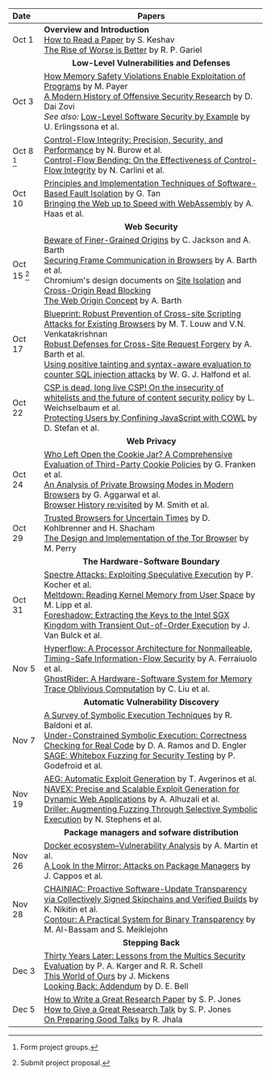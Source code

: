 **Date**   | <center>**Papers**</center>
:----------|:--------------------------------
Oct  1     | **Overview and Introduction** <br/> [How to Read a Paper](papers/keshav:how.pdf) by S. Keshav <br/> [The Rise of Worse is Better](http://www.dreamsongs.com/RiseOfWorseIsBetter.html) by R. P. Gariel
           | <center>**Low-Level Vulnerabilities and Defenses**</center>
Oct  3     | [How Memory Safety Violations Enable Exploitation of Programs](papers/payer:how.pdf) by M. Payer<br/> [A Modern History of Offensive Security Research](https://docs.google.com/presentation/d/19HfkIojyLE8L8X8aZT-lJont96JqIg4PqEhb2juIK2c/edit#slide=id.p) by D. Dai Zovi<br/> *See also:* [Low-Level Software Security by Example](papers/erlingsson:low.pdf) by U. Erlingssona et al.
Oct  8 [^1]| [Control-Flow Integrity: Precision, Security, and Performance](papers/burow:cfi.pdf) by N. Burow et al. <br/> [Control-Flow Bending: On the Effectiveness of Control-Flow Integrity](papers/carlini:cfb.pdf) by N. Carlini et al.
Oct 10     | [Principles and Implementation Techniques of Software-Based Fault Isolation](http://www.cse.psu.edu/~gxt29/papers/sfi-final.pdf) by G. Tan <br/> [Bringing the Web up to Speed with WebAssembly](papers/haas:wasm.pdf) by A. Haas et al.
           | <center>**Web Security**</center>
Oct 15 [^2]| [Beware of Finer-Grained Origins](papers/jackson:beware.pdf) by C. Jackson and A. Barth<br/> [Securing Frame Communication in Browsers](papers/barth:securing.pdf) by A. Barth et al. <br/> Chromium's design documents on [Site Isolation](https://www.chromium.org/developers/design-documents/site-isolation) and [Cross-Origin Read Blocking](https://chromium.googlesource.com/chromium/src/+/master/services/network/cross_origin_read_blocking_explainer.md) <br/> [The Web Origin Concept](https://tools.ietf.org/html/rfc6454) by A. Barth
Oct 17     | [Blueprint: Robust Prevention of Cross-site Scripting Attacks for Existing Browsers](papers/blueprint.pdf) by M. T. Louw and V.N. Venkatakrishnan<br/> [Robust Defenses for Cross-Site Request Forgery](papers/barth:csrf.pdf) by A. Barth et al.<br/> [Using positive tainting and syntax-aware evaluation to counter SQL injection attacks](papers/halfond:using.pdf) by W. G. J. Halfond et al.
Oct 22     | [CSP is dead, long live CSP! On the insecurity of whitelists and the future of content security policy](papers/weichselbaum:csp.pdf) by L. Weichselbaum et al. <br/> [Protecting Users by Confining JavaScript with COWL](papers/stefan:cowl.pdf) by D. Stefan et al.
           | <center>**Web Privacy**</center>
Oct 24     | [Who Left Open the Cookie Jar? A Comprehensive Evaluation of Third-Party Cookie Policies](papers/franken:comprehensive.pdf) by G. Franken et al.  <br/> [An Analysis of Private Browsing Modes in Modern Browsers](papers/aggarwal:analysis.pdf) by G. Aggarwal et al. <br/> [Browser History re:visited](papers/smith:history.pdf) by M. Smith et al.
Oct 29     | [Trusted Browsers for Uncertain Times](papers/kohlbrenner:fuzzyfox.pdf) by D. Kohlbrenner and H. Shacham <br/> [The Design and Implementation of the Tor Browser](https://www.torproject.org/projects/torbrowser/design/) by M. Perry
           | <center>**The Hardware-Software Boundary**</center>
Oct 31     | [Spectre Attacks: Exploiting Speculative Execution](papers/kocher:spectre.pdf) by P. Kocher et al.<br/> [Meltdown: Reading Kernel Memory from User Space](papers/lipp:meltdown.pdf) by M. Lipp et al.<br/> [Foreshadow: Extracting the Keys to the Intel SGX Kingdom with Transient Out-of-Order Execution](papers/van-bulck:foreshadow.pdf) by J. Van Bulck et al.
Nov  5     | [Hyperflow: A Processor Architecture for Nonmalleable, Timing-Safe Information-Flow Security](papers/ferraiuolo:hyperflow.pdf) by A. Ferraiuolo et al. <br/> [GhostRider: A Hardware-Software System for Memory Trace Oblivious Computation](papers/liu:ghostrider.pdf) by C. Liu et al.
           | <center>**Automatic Vulnerability Discovery**</center>
Nov  7     | [A Survey of Symbolic Execution Techniques](https://arxiv.org/pdf/1610.00502.pdf) by R. Baldoni et al. <br/> [Under-Constrained Symbolic Execution: Correctness Checking for Real Code](papers/ucklee.pdf) by D. A. Ramos and D. Engler <br/> [SAGE: Whitebox Fuzzing for Security Testing](papers/sage.pdf) by P. Godefroid et al.
Nov 19     | [AEG: Automatic Exploit Generation](papers/aeg.pdf) by T. Avgerinos et al. <br/> [NAVEX: Precise and Scalable Exploit Generation for Dynamic Web Applications](papers/alhuzali:navex.pdf) by A. Alhuzali et al. <br/> [Driller: Augmenting Fuzzing Through Selective Symbolic Execution](papers/driller.pdf) by N. Stephens et al.
           | <center>**Package managers and sofware distribution**</center>
Nov 26     | [Docker ecosystem–Vulnerability Analysis](papers/martin:docker.pdf) by A. Martin et al. <br/> [A Look In the Mirror: Attacks on Package Managers](papers/cappos:look.pdf) by J. Cappos et al.
Nov 28     | [CHAINIAC: Proactive Software-Update Transparency via Collectively Signed Skipchains and Verified Builds](papers/nikitin:chainiac.pdf) by K. Nikitin et al. <br/> [Contour: A Practical System for Binary Transparency](papers/al-bassam:contour.pdf) by M. Al-Bassam and S. Meiklejohn
           | <center>**Stepping Back**</center>
Dec  3     | [Thirty Years Later: Lessons from the Multics Security Evaluation](papers/karger:thirty.pdf) by P. A. Karger and R. R. Schell <br/> [This World of Ours](papers/mickens:this.pdf) by J. Mickens <br/> [Looking Back: Addendum](papers/bell:looking.pdf) by D. E. Bell
Dec  5     | [How to Write a Great Research Paper](https://www.microsoft.com/en-us/research/academic-program/write-great-research-paper/) by S. P. Jones <br/> [How to Give a Great Research Talk](https://www.microsoft.com/en-us/research/academic-program/give-great-research-talk/) by S. P. Jones <br/> [On Preparing Good Talks](https://ranjitjhala.github.io/static/PLMW-talk-opinionated.pdf) by R. Jhala

[^1]: Form project groups.
[^2]: Submit project proposal.

